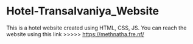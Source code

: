# Hotel-Transalvaniya_Website
This is a hotel website created using HTML, CSS, JS. 
You can reach the website using this link >>>>>  https://methnatha.fre.nf/
